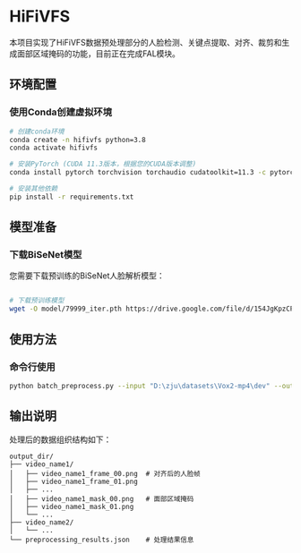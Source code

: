 # HiFiVFS 

本项目实现了HiFiVFS数据预处理部分的人脸检测、关键点提取、对齐、裁剪和生成面部区域掩码的功能，目前正在完成FAL模块。


## 环境配置

### 使用Conda创建虚拟环境

```bash
# 创建conda环境
conda create -n hifivfs python=3.8
conda activate hifivfs

# 安装PyTorch (CUDA 11.3版本，根据您的CUDA版本调整)
conda install pytorch torchvision torchaudio cudatoolkit=11.3 -c pytorch

# 安装其他依赖
pip install -r requirements.txt
```

## 模型准备

### 下载BiSeNet模型

您需要下载预训练的BiSeNet人脸解析模型：

```bash

# 下载预训练模型
wget -O model/79999_iter.pth https://drive.google.com/file/d/154JgKpzCPW82qINcVieuPH3fZ2e0P812/view?usp=sharing
```

## 使用方法

### 命令行使用

```bash
python batch_preprocess.py --input "D:\zju\datasets\Vox2-mp4\dev" --output "D:\zju\code\hifivfs\dataset"
```

## 输出说明

处理后的数据组织结构如下：

```
output_dir/
├── video_name1/
│   ├── video_name1_frame_00.png  # 对齐后的人脸帧
│   ├── video_name1_frame_01.png
│   ├── ...
│   ├── video_name1_mask_00.png   # 面部区域掩码
│   ├── video_name1_mask_01.png
│   └── ...
├── video_name2/
│   └── ...
└── preprocessing_results.json    # 处理结果信息
```
